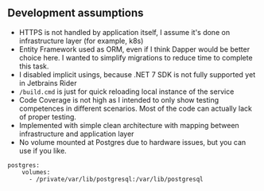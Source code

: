 ## Development assumptions

- HTTPS is not handled by application itself, I assume it's done on infrastructure layer (for example, k8s)
- Entity Framework used as ORM, even if I think Dapper would be better choice here. I wanted to simplify migrations to reduce time to complete this task.
- I disabled implicit usings, because .NET 7 SDK is not fully supported yet in Jetbrains Rider
- `/build.cmd` is just for quick reloading local instance of the service
- Code Coverage is not high as I intended to only show testing competences in different scenarios. Most of the code can actually lack of proper testing.
- Implemented with simple clean architecture with mapping between infrastructure and application layer
- No volume mounted at Postgres due to hardware issues, but you can use if you like.
```
postgres:
    volumes:
      - /private/var/lib/postgresql:/var/lib/postgresql
```